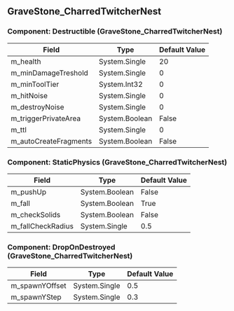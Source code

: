 ## GraveStone_CharredTwitcherNest

### Component: Destructible (GraveStone_CharredTwitcherNest)

|Field|Type|Default Value|
|---|---|---|
|m_health|System.Single|20|
|m_minDamageTreshold|System.Single|0|
|m_minToolTier|System.Int32|0|
|m_hitNoise|System.Single|0|
|m_destroyNoise|System.Single|0|
|m_triggerPrivateArea|System.Boolean|False|
|m_ttl|System.Single|0|
|m_autoCreateFragments|System.Boolean|False|

### Component: StaticPhysics (GraveStone_CharredTwitcherNest)

|Field|Type|Default Value|
|---|---|---|
|m_pushUp|System.Boolean|False|
|m_fall|System.Boolean|True|
|m_checkSolids|System.Boolean|False|
|m_fallCheckRadius|System.Single|0.5|

### Component: DropOnDestroyed (GraveStone_CharredTwitcherNest)

|Field|Type|Default Value|
|---|---|---|
|m_spawnYOffset|System.Single|0.5|
|m_spawnYStep|System.Single|0.3|

